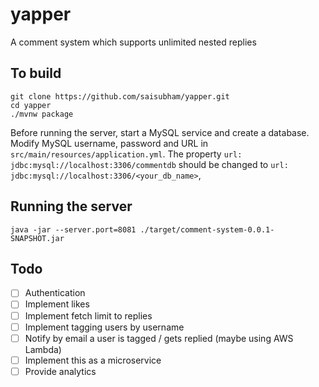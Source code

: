 # yapper
A comment system which supports unlimited nested replies

## To build
```
git clone https://github.com/saisubham/yapper.git
cd yapper
./mvnw package
```

Before running the server, start a MySQL service and create a database. Modify MySQL username, password and URL in `src/main/resources/application.yml`.
The property `url: jdbc:mysql://localhost:3306/commentdb` should be changed to `url: jdbc:mysql://localhost:3306/<your_db_name>`,

## Running the server
```
java -jar --server.port=8081 ./target/comment-system-0.0.1-SNAPSHOT.jar
```

## Todo
- [ ] Authentication
- [ ] Implement likes
- [ ] Implement fetch limit to replies
- [ ] Implement tagging users by username
- [ ] Notify by email a user is tagged / gets replied (maybe using AWS Lambda)
- [ ] Implement this as a microservice
- [ ] Provide analytics
